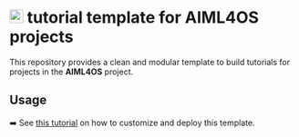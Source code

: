 # <img height="24" width="24" src="https://cdn.simpleicons.org/r/00ccff99" /> tutorial template for AIML4OS projects

This repository provides a clean and modular template to build tutorials for projects in the **AIML4OS** project.

## Usage

➡️ See [this tutorial](https://inseefrlab.github.io/formation-starting-pack/) on how to customize and deploy this template.
